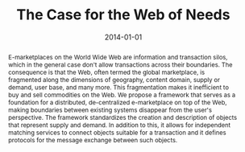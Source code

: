 ---
abstract: E-marketplaces on the World Wide Web are information and transaction silos,
  which in the general case don't allow transactions across their boundaries. The
  consequence is that the Web, often termed the global marketplace, is fragmented
  along the dimensions of geography, content domain, supply or demand, user base,
  and many more. This fragmentation makes it inefficient to buy and sell commodities
  on the Web. We propose a framework that serves as a foundation for a distributed,
  de-centralized e-marketplace on top of the Web, making boundaries between existing
  systems disappear from the user's perspective. The framework standardizes the creation
  and description of objects that represent supply and demand. In addition to this,
  it allows for independent matching services to connect objects suitable for a transaction
  and it defines protocols for the message exchange between such objects.
authors:
- Florian Kleedorfer
- Christina Maria Busch
- Christian Pichler
- Christian Huemer
date: '2014-01-01'
featured: false
links:
- name: Publik
  url: https://publik.tuwien.ac.at/showentry.php?ID=237340&lang=2
publication: 'in: "Proceedings of the 16th IEEE Conference on Business Informatics
  (CBI 2014), Volume 1", IEEE Computer Society, 2014, 94 - 101'
publication_types:
- '1'
publishDate: '2014-01-01'
title: The Case for the Web of Needs
url_pdf: http://publik.tuwien.ac.at/files/PubDat_237340.pdf
---